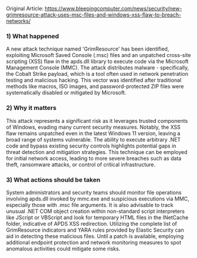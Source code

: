 Original Article: https://www.bleepingcomputer.com/news/security/new-grimresource-attack-uses-msc-files-and-windows-xss-flaw-to-breach-networks/

### 1) What happened

A new attack technique named 'GrimResource' has been identified, exploiting Microsoft Saved Console (.msc) files and an unpatched cross-site scripting (XSS) flaw in the apds.dll library to execute code via the Microsoft Management Console (MMC). The attack distributes malware - specifically, the Cobalt Strike payload, which is a tool often used in network penetration testing and malicious hacking. This vector was identified after traditional methods like macros, ISO images, and password-protected ZIP files were systematically disabled or mitigated by Microsoft.

### 2) Why it matters

This attack represents a significant risk as it leverages trusted components of Windows, evading many current security measures. Notably, the XSS flaw remains unpatched even in the latest Windows 11 version, leaving a broad range of systems vulnerable. The ability to execute arbitrary .NET code and bypass existing security controls highlights potential gaps in threat detection and mitigation strategies. This technique can be employed for initial network access, leading to more severe breaches such as data theft, ransomware attacks, or control of critical infrastructure.

### 3) What actions should be taken

System administrators and security teams should monitor file operations involving apds.dll invoked by mmc.exe and suspicious executions via MMC, especially those with .msc file arguments. It is also advisable to track unusual .NET COM object creation within non-standard script interpreters like JScript or VBScript and look for temporary HTML files in the INetCache folder, indicative of APDS XSS redirection. Utilizing the complete list of GrimResource indicators and YARA rules provided by Elastic Security can aid in detecting these malicious files. Until a patch is available, employing additional endpoint protection and network monitoring measures to spot anomalous activities could mitigate some risks.